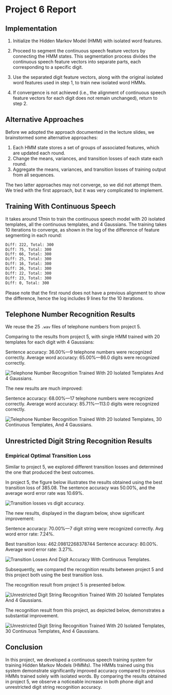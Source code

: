 # Project 6 Report

## Implementation

1. Initialize the Hidden Markov Model (HMM) with isolated word features.

2. Proceed to segment the continuous speech feature vectors by connecting the HMM states. This segmentation
process divides the continuous speech feature vectors into separate parts, each corresponding to a specific digit.

3. Use the separated digit feature vectors, along with the original isolated word features used in step 1,
to train new isolated word HMMs.

4. If convergence is not achieved (i.e., the alignment of continuous speech feature vectors for each
digit does not remain unchanged), return to step 2.

## Alternative Approaches

Before we adopted the approach documented in the lecture slides,
we brainstormed some alternative approaches:

1. Each HMM state stores a set of groups of associated features,
    which are updated each round.
1. Change the means, variances, and transition losses of each state each round.
1. Aggregate the means, variances, and transition losses of training output
 from all sequences.

The two latter approaches may not converge, so we did not attempt them.
We tried with the first approach,
but it was very complicated to implement.

## Training With Continuous Speech

It takes around 17min to train the continuous speech model with 20 isolated
templates, all the continuous templates, and 4 Gaussians.
The training takes 10 iterations to converge,
as shown in the log of the difference of feature segmenting in each round:

```sh
Diff: 222, Total: 300
Diff: 75, Total: 300
Diff: 66, Total: 300
Diff: 25, Total: 300
Diff: 16, Total: 300
Diff: 26, Total: 300
Diff: 22, Total: 300
Diff: 23, Total: 300
Diff: 0, Total: 300
```

Please note that the first round does not have a previous alignment to show the difference, hence the log includes 9 lines for the 10 iterations.

## Telephone Number Recognition Results

We reuse the 25 `.wav` files of telephone numbers from project 5.

Comparing to the results from project 5,
with single HMM trained with 20 templates for each digit with 4 Gaussians:

Sentence accuracy: 36.00%—9 telephone numbers were recognized correctly.
Average word accuracy: 65.00%—86.0 digits were recognized correctly.

![Telephone Number Recognition Trained With 20 Isolated Templates And 4
Gaussians.](./assets/project5/telephone_number_recognition_20templates_4gaussians.png)

The new results are much improved:

Sentence accuracy: 68.00%—17 telephone numbers were recognized correctly.
Average word accuracy: 85.71%—113.0 digits were recognized correctly.

![Telephone Number Recognition Trained With 20 Isolated Templates,
30 Continuous Templates,
And 4
Gaussians.](telephone_number_recognition_improved.png)

## Unrestricted Digit String Recognition Results

### Empirical Optimal Transition Loss

Similar to project 5, we explored different transition losses and determined the one that produced the best outcomes.

In project 5, the figure below illustrates the results obtained using the best transition loss of 385.08. The sentence accuracy was 50.00%, and the average word error rate was 10.69%.

![Transition losses vs digit
accuracy.](./assets/project5/transition_losses_vs_digit_accuracy.png)

The new results, displayed in the diagram below, show significant improvement:

Sentence accuracy: 70.00%—7 digit string were recognized correctly.
Avg word error rate: 7.24%.

Best transition loss: 462.09812268378744
Sentence accuracy: 80.00%.
Average word error rate: 3.27%.

![Transition Losses And Digit Accuracy With Continuous
Templates.](./transition_losses_vs_digit_accuracy_improved.png)

Subsequently, we compared the recognition results between project 5 and this project both using the best transition loss.

The recognition result from project 5 is presented below.

![Unrestricted Digit String
Recognition Trained With 20 Isolated Templates And 4 Gaussians.](./assets/project5/digit_string_recognition.png)

The recognition result from this project, as depicted below, demonstrates a substantial improvement.

![Unrestricted Digit String
Recognition Trained With 20 Isolated Templates, 30 Continuous Templates,
And 4 Gaussians.](digit_string_recognition_improved.png)

## Conclusion

In this project, we developed a continuous speech training system for training Hidden Markov Models (HMMs).
The HMMs trained using this system demonstrate significantly improved accuracy compared to previous HMMs trained solely with isolated words.
By comparing the results obtained in project 5, we observe a noticeable increase in both phone digit and unrestricted digit string recognition accuracy.

